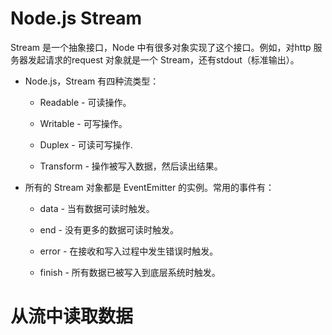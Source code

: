 # Node.js Stream

Stream 是一个抽象接口，Node 中有很多对象实现了这个接口。例如，对http 服务器发起请求的request 对象就是一个 Stream，还有stdout（标准输出）。

- Node.js，Stream 有四种流类型：

    - Readable - 可读操作。

    - Writable - 可写操作。

    - Duplex - 可读可写操作.

    - Transform - 操作被写入数据，然后读出结果。

- 所有的 Stream 对象都是 EventEmitter 的实例。常用的事件有：

    - data - 当有数据可读时触发。

    - end - 没有更多的数据可读时触发。

    - error - 在接收和写入过程中发生错误时触发。

    - finish - 所有数据已被写入到底层系统时触发。

# 从流中读取数据

